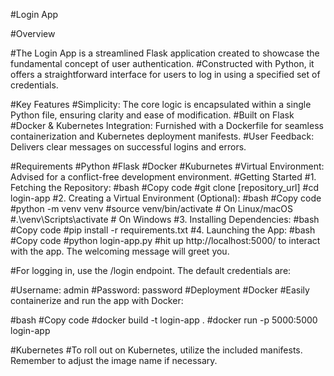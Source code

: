 
#Login App

#Overview

#The Login App is a streamlined Flask application created to showcase the fundamental concept of user authentication. 
#Constructed with Python, it offers a straightforward interface for users to log in using a specified set of credentials.



#Key Features
#Simplicity: The core logic is encapsulated within a single Python file, ensuring clarity and ease of modification.
#Built on Flask
#Docker & Kubernetes Integration: Furnished with a Dockerfile for seamless containerization and Kubernetes deployment manifests.
#User Feedback: Delivers clear messages on successful logins and errors.



#Requirements
#Python
#Flask
#Docker
#Kuburnetes
#Virtual Environment: Advised for a conflict-free development environment.
#Getting Started
#1. Fetching the Repository:
#bash
#Copy code
#git clone [repository_url]
#cd login-app
#2. Creating a Virtual Environment (Optional):
#bash
#Copy code
#python -m venv venv
#source venv/bin/activate  # On Linux/macOS
#.\venv\Scripts\activate   # On Windows
#3. Installing Dependencies:
#bash
#Copy code
#pip install -r requirements.txt
#4. Launching the App:
#bash
#Copy code
#python login-app.py
#hit up http://localhost:5000/ to interact with the app. The welcoming message will greet you.

#For logging in, use the /login endpoint. The default credentials are:

#Username: admin
#Password: password
#Deployment
#Docker
#Easily containerize and run the app with Docker:

#bash
#Copy code
#docker build -t login-app .
#docker run -p 5000:5000 login-app


#Kubernetes
#To roll out on Kubernetes, utilize the included manifests. Remember to adjust the image name if necessary.

